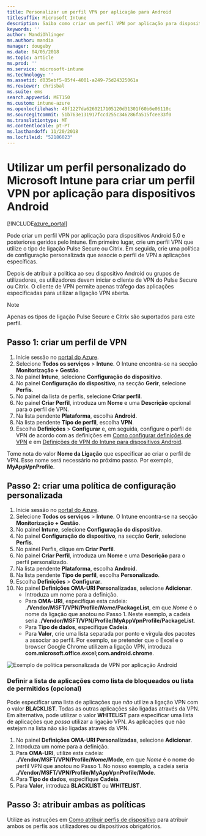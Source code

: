 ```yaml
---
title: Personalizar um perfil VPN por aplicação para Android
titlesuffix: Microsoft Intune
description: Saiba como criar um perfil VPN por aplicação para dispositivos Android geridos pelo Microsoft Intune.
keywords: ''
author: MandiOhlinger
ms.author: mandia
manager: dougeby
ms.date: 04/05/2018
ms.topic: article
ms.prod: ''
ms.service: microsoft-intune
ms.technology: ''
ms.assetid: d035ebf5-85f4-4001-a249-75d24325061a
ms.reviewer: chrisbal
ms.suite: ems
search.appverid: MET150
ms.custom: intune-azure
ms.openlocfilehash: 48f1227da6260217105120d31301f60b6e06110c
ms.sourcegitcommit: 51b763e131917fccd255c346286fa515fcee33f0
ms.translationtype: MT
ms.contentlocale: pt-PT
ms.lasthandoff: 11/20/2018
ms.locfileid: "52186023"
---
```

# <a name="use-a-microsoft-intune-custom-profile-to-create-a-per-app-vpn-profile-for-android-devices"></a>Utilizar um perfil personalizado do Microsoft Intune para criar um perfil VPN por aplicação para dispositivos Android

[!INCLUDE[azure_portal](./includes/azure_portal.md)]

Pode criar um perfil VPN por aplicação para dispositivos Android 5.0 e posteriores geridos pelo Intune. Em primeiro lugar, crie um perfil VPN que utilize o tipo de ligação Pulse Secure ou Citrix. Em seguida, crie uma política de configuração personalizada que associe o perfil de VPN a aplicações específicas.

Depois de atribuir a política ao seu dispositivo Android ou grupos de utilizadores, os utilizadores devem iniciar o cliente de VPN do Pulse Secure ou Citrix. O cliente de VPN permite apenas tráfego das aplicações especificadas para utilizar a ligação VPN aberta.

> [!NOTE]
>
> Apenas os tipos de ligação Pulse Secure e Citrix são suportados para este perfil.


## <a name="step-1-create-a-vpn-profile"></a>Passo 1: criar um perfil de VPN


1. Inicie sessão no [portal do Azure](https://portal.azure.com).
2. Selecione **Todos os serviços** > **Intune**. O Intune encontra-se na secção **Monitorização + Gestão**.
3. No painel **Intune**, selecione **Configuração do dispositivo**.
2. No painel **Configuração do dispositivo**, na secção **Gerir**, selecione **Perfis**.
2. No painel da lista de perfis, selecione **Criar perfil**.
3. No painel **Criar Perfil**, introduza um **Nome** e uma **Descrição** opcional para o perfil de VPN.
4. Na lista pendente **Plataforma**, escolha **Android**.
5. Na lista pendente **Tipo de perfil**, escolha **VPN**.
3. Escolha **Definições** > **Configurar** e, em seguida, configure o perfil de VPN de acordo com as definições em [Como configurar definições de VPN](vpn-settings-configure.md) e em [Definições de VPN do Intune para dispositivos Android](vpn-settings-android.md).

Tome nota do valor **Nome da Ligação** que especificar ao criar o perfil de VPN. Esse nome será necessário no próximo passo. Por exemplo, **MyAppVpnProfile**.

## <a name="step-2-create-a-custom-configuration-policy"></a>Passo 2: criar uma política de configuração personalizada

1. Inicie sessão no [portal do Azure](https://portal.azure.com).
2. Selecione **Todos os serviços** > **Intune**. O Intune encontra-se na secção **Monitorização + Gestão**.
3. No painel **Intune**, selecione **Configuração do dispositivo**.
2. No painel **Configuração do dispositivo**, na secção **Gerir**, selecione **Perfis**.
3. No painel Perfis, clique em **Criar Perfil**.
4. No painel **Criar Perfil**, introduza um **Nome** e uma **Descrição** para o perfil personalizado.
5. Na lista pendente **Plataforma**, escolha **Android**.
6. Na lista pendente **Tipo de perfil**, escolha **Personalizado**.
7. Escolha **Definições** > **Configurar**.
3. No painel **Definições OMA-URI Personalizadas**, selecione **Adicionar**.
    - Introduza um nome para a definição.
    - Para **OMA-URI**, especifique esta cadeia: **./Vendor/MSFT/VPN/Profile/*Nome*/PackageList**, em que *Nome* é o nome da ligação que anotou no Passo 1. Neste exemplo, a cadeia seria **./Vendor/MSFT/VPN/Profile/MyAppVpnProfile/PackageList**.
    - Para **Tipo de dados**, especifique **Cadeia**.
    - Para **Valor**, crie uma lista separada por ponto e vírgula dos pacotes a associar ao perfil. Por exemplo, se pretender que o Excel e o browser Google Chrome utilizem a ligação VPN, introduza **com.microsoft.office.excel;com.android.chrome**.

![Exemplo de política personalizada de VPN por aplicação Android](./media/android_per_app_vpn_oma_uri.png)

### <a name="set-your-app-list-to-blacklist-or-whitelist-optional"></a>Definir a lista de aplicações como lista de bloqueados ou lista de permitidos (opcional)
  Pode especificar uma lista de aplicações que *não* utilize a ligação VPN com o valor **BLACKLIST**. Todas as outras aplicações são ligadas através da VPN.
Em alternativa, pode utilizar o valor **WHITELIST** para especificar uma lista de aplicações que *possa* utilizar a ligação VPN. As aplicações que não estejam na lista não são ligadas através da VPN.
  1.    No painel **Definições OMA-URI Personalizadas**, selecione **Adicionar**.
  2.    Introduza um nome para a definição.
  3.    Para **OMA-URI**, utilize esta cadeia: **./Vendor/MSFT/VPN/Profile/*Nome*/Mode**, em que *Nome* é o nome do perfil VPN que anotou no Passo 1. No nosso exemplo, a cadeia seria **./Vendor/MSFT/VPN/Profile/MyAppVpnProfile/Mode**.
  4.    Para **Tipo de dados**, especifique **Cadeia**.
  5.    Para **Valor**, introduza **BLACKLIST** ou **WHITELIST**.



## <a name="step-3-assign-both-policies"></a>Passo 3: atribuir ambas as políticas

Utilize as instruções em [Como atribuir perfis de dispositivo](device-profile-assign.md) para atribuir ambos os perfis aos utilizadores ou dispositivos obrigatórios.
